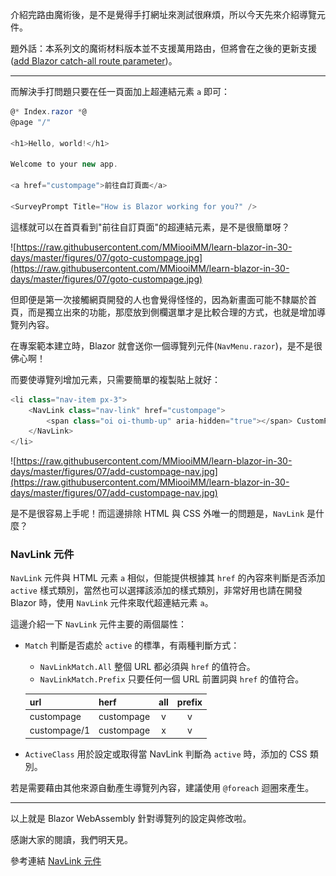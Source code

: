 介紹完路由魔術後，是不是覺得手打網址來測試很麻煩，所以今天先來介紹導覽元件。

題外話：本系列文的魔術材料版本並不支援萬用路由，但將會在之後的更新支援([add Blazor catch-all route parameter])。

---

而解決手打問題只要在任一頁面加上超連結元素 `a` 即可：

```csharp
@* Index.razor *@
@page "/"

<h1>Hello, world!</h1>

Welcome to your new app.

<a href="custompage">前往自訂頁面</a>

<SurveyPrompt Title="How is Blazor working for you?" />
```

這樣就可以在首頁看到"前往自訂頁面"的超連結元素，是不是很簡單呀？

![https://raw.githubusercontent.com/MMiooiMM/learn-blazor-in-30-days/master/figures/07/goto-custompage.jpg](https://raw.githubusercontent.com/MMiooiMM/learn-blazor-in-30-days/master/figures/07/goto-custompage.jpg)

但即便是第一次接觸網頁開發的人也會覺得怪怪的，因為新畫面可能不隸屬於首頁，而是獨立出來的功能，那麼放到側欄選單才是比較合理的方式，也就是增加導覽列內容。

在專案範本建立時，Blazor 就會送你一個導覽列元件(`NavMenu.razor`)，是不是很佛心啊！

而要使導覽列增加元素，只需要簡單的複製貼上就好：

```csharp
<li class="nav-item px-3">
    <NavLink class="nav-link" href="custompage">
        <span class="oi oi-thumb-up" aria-hidden="true"></span> CustomPage
    </NavLink>
</li>
```

![https://raw.githubusercontent.com/MMiooiMM/learn-blazor-in-30-days/master/figures/07/add-custompage-nav.jpg](https://raw.githubusercontent.com/MMiooiMM/learn-blazor-in-30-days/master/figures/07/add-custompage-nav.jpg)

是不是很容易上手呢！而這邊排除 HTML 與 CSS 外唯一的問題是，`NavLink` 是什麼？

### NavLink 元件

`NavLink` 元件與 HTML 元素 `a` 相似，但能提供根據其 `href` 的內容來判斷是否添加 `active` 樣式類別，當然也可以選擇該添加的樣式類別，非常好用也請在開發 Blazor 時，使用 `NavLink` 元件來取代超連結元素 `a`。

這邊介紹一下 `NavLink` 元件主要的兩個屬性：

- `Match` 判斷是否處於 `active` 的標準，有兩種判斷方式：
  - `NavLinkMatch.All` 整個 URL 都必須與 `href` 的值符合。
  - `NavLinkMatch.Prefix` 只要任何一個 URL 前置詞與 `href` 的值符合。

  |url|herf|all|prefix|
  |:--|:---|:-:|:----:|
  |custompage|custompage|v|v|
  |custompage/1|custompage|x|v|


- `ActiveClass` 用於設定或取得當 NavLink 判斷為 `active` 時，添加的 CSS 類別。

若是需要藉由其他來源自動產生導覽列內容，建議使用 `@foreach` 迴圈來產生。

---

以上就是 Blazor WebAssembly 針對導覽列的設定與修改啦。

感謝大家的閱讀，我們明天見。

參考連結
[NavLink 元件]

[NavLink 元件]: https://docs.microsoft.com/zh-tw/aspnet/core/blazor/fundamentals/routing?view=aspnetcore-3.1#navlink-component
[add Blazor catch-all route parameter]: https://github.com/dotnet/aspnetcore/pull/24038
